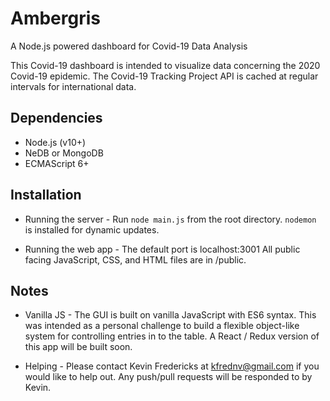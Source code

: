 # Ambergris

A Node.js powered dashboard for Covid-19 Data Analysis

This Covid-19 dashboard is intended to visualize data concerning the
2020 Covid-19 epidemic. The Covid-19 Tracking Project API is cached at regular
intervals for international data.

## Dependencies
- Node.js (v10+)
- NeDB or MongoDB
- ECMAScript 6+
## Installation
- Running the server  -
Run `node main.js` from the root directory.
`nodemon` is installed for dynamic updates.

- Running the web app -
The default port is localhost:3001
All public facing JavaScript, CSS, and HTML files are in /public.

## Notes
- Vanilla JS -
The GUI is built on vanilla JavaScript with ES6 syntax. This was intended
as a personal challenge to build a flexible object-like system for controlling
entries in to the table. A React / Redux version of this app will be built soon.

- Helping -
Please contact Kevin Fredericks at kfrednv@gmail.com if you would like to 
help out. Any push/pull requests will be responded to by Kevin.
